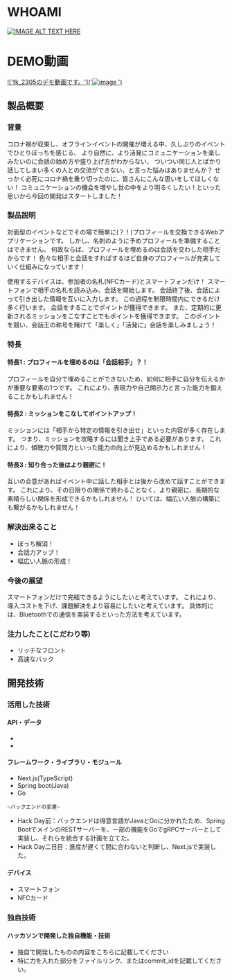 # WHOAMI

[![IMAGE ALT TEXT HERE](https://jphacks.com/wp-content/uploads/2024/07/JPHACKS2024_ogp.jpg)](https://www.youtube.com/watch?v=DZXUkEj-CSI)

# DEMO動画
[!['fk_2305のデモ動画です。']('![image](https://github.com/user-attachments/assets/fdd31b9b-01a7-41ac-a0ed-b86b6ea1eb0e)
')]('(https://www.youtube.com/watch?v=0m4BI1zYAKk)')



## 製品概要
### 背景
コロナ禍が収束し、オフラインイベントの開催が増える中、久しぶりのイベントでひとりぼっちを感じる、
より自然に、より活発にコミュニケーションを楽しみたいのに会話の始め方や盛り上げ方がわからない、
ついつい同じ人とばかり話してしまい多くの人との交流ができない、と言った悩みはありませんか？
せっかく必死にコロナ禍を乗り切ったのに、皆さんにこんな思いをしてほしくない！
コミュニケーションの機会を増やし世の中をより明るくしたい！といった思いから今回の開発はスタートしました！

### 製品説明
対面型のイベントなどでその場で簡単に(？！)プロフィールを交換できるWebアプリケーションです。
しかし、名刺のように予めプロフィールを準備することはできません。
何故ならば、プロフィールを埋めるのは会話を交わした相手だからです！
色々な相手と会話をすればするほど自身のプロフィールが充実していく仕組みになっています！

使用するデバイスは、参加者の名札(NFCカード)とスマートフォンだけ！
スマートフォンで相手の名札を読み込み、会話を開始します。
会話終了後、会話によって引き出した情報を互いに入力します。
この過程を制限時間内にできるだけ多く行います。
会話をすることでポイントが獲得できます。
また、定期的に更新されるミッションをこなすことでもポイントを獲得できます。
このポイントを競い、会話王の称号を賭けて「楽しく」「活発に」会話を楽しみましょう！

### 特長
#### 特長1 : プロフィールを埋めるのは「会話相手」？！
プロフィールを自分で埋めることができないため、如何に相手に自分を伝えるかが重要な要素の1つです。
これにより、表現力や自己開示力と言った能力を鍛えることかもしれません！
#### 特長2 : ミッションをこなしてポイントアップ！
ミッションには「相手から特定の情報を引き出せ」といった内容が多く存在します。
つまり、ミッションを攻略するには聞き上手である必要があります。
これにより、傾聴力や質問力といった能力の向上が見込めるかもしれません！
#### 特長3 : 知り合った後はより親密に！
互いの合意があればイベント中に話した相手とは後から改めて話すことができます。
これにより、その日限りの関係で終わることなく、より親密に、長期的な素晴らしい関係を形成できるかもしれません！
ひいては、幅広い人脈の構築にも繋がるかもしれません！

### 解決出来ること
* ぼっち解消！
* 会話力アップ！
* 幅広い人脈の形成！

### 今後の展望
スマートフォンだけで完結できるようにしたいと考えています。
これにより、導入コストを下げ、課題解決をより容易にしたいと考えています。
具体的には、Bluetoothでの通信を実装するといった方法を考えています。

### 注力したこと(こだわり等)
* リッチなフロント
* 高速なバック

## 開発技術
### 活用した技術
#### API・データ
* 
* 

#### フレームワーク・ライブラリ・モジュール
* Next.js(TypeScript)
* Spring boot(Java)
* Go

`~バックエンドの変遷~`
- Hack Day前：バックエンドは得意言語がJavaとGoに分かれたため、Spring BootでメインのRESTサーバーを、一部の機能をGoでgRPCサーバーとして実装し、それらを統合する計画を立てた。
- Hack Day二日目：進度が遅くて間に合わないと判断し、Next.jsで実装した。

#### デバイス
* スマートフォン
* NFCカード

### 独自技術
#### ハッカソンで開発した独自機能・技術
* 独自で開発したものの内容をこちらに記載してください
* 特に力を入れた部分をファイルリンク、またはcommit_idを記載してください。
